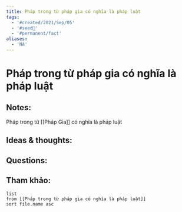 ```yaml
---
title: Pháp trong từ pháp gia có nghĩa là pháp luật
tags:
  - '#created/2021/Sep/05'
  - '#seed🥜'
  - '#permanent/fact'
aliases:
  - 'NA'
---
```

# Pháp trong từ pháp gia có nghĩa là pháp luật

## Notes:
Pháp trong từ [[Pháp Gia]] có nghĩa là pháp luật

## Ideas & thoughts:

## Questions:


## Tham khảo:
```dataview
list
from [[Pháp trong từ pháp gia có nghĩa là pháp luật]]
sort file.name asc
```